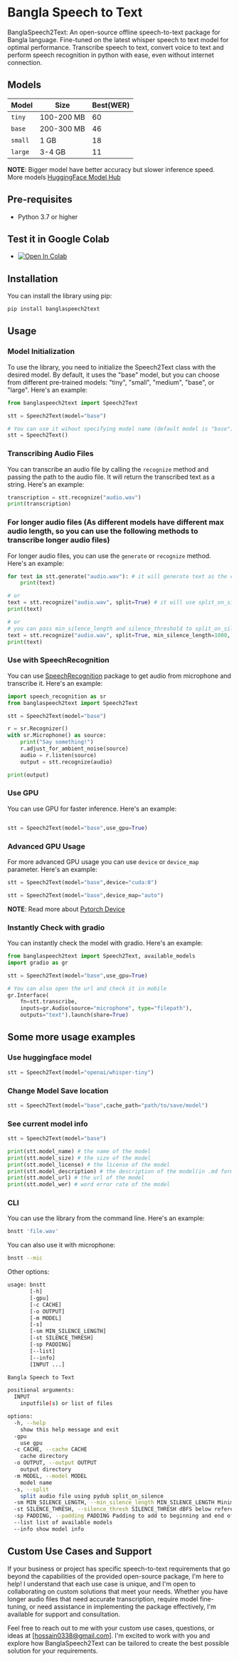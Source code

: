 # Bangla Speech to Text

BanglaSpeech2Text: An open-source offline speech-to-text package for Bangla language. Fine-tuned on the latest whisper speech to text model for optimal performance. Transcribe speech to text, convert voice to text and perform speech recognition in python with ease, even without internet connection.

## Models

| Model   | Size       | Best(WER) |
| ------- | ---------- | --------- |
| `tiny`  | 100-200 MB | 60        |
| `base`  | 200-300 MB | 46        |
| `small` | 1 GB       | 18        |
| `large` | 3-4 GB     | 11        |

**NOTE**: Bigger model have better accuracy but slower inference speed. More models [HuggingFace Model Hub](https://huggingface.co/models?pipeline_tag=automatic-speech-recognition&language=bn&sort=likes)

## Pre-requisites

- Python 3.7 or higher

## Test it in Google Colab

- [![Open In Colab](https://colab.research.google.com/assets/colab-badge.svg)](https://colab.research.google.com/github/shhossain/BanglaSpeech2Text/blob/main/BanglaSpeech2Text_in_Colab.ipynb)

## Installation

You can install the library using pip:

```bash
pip install banglaspeech2text
```

## Usage

### Model Initialization

To use the library, you need to initialize the Speech2Text class with the desired model. By default, it uses the "base" model, but you can choose from different pre-trained models: "tiny", "small", "medium", "base", or "large". Here's an example:

```python
from banglaspeech2text import Speech2Text

stt = Speech2Text(model="base")

# You can use it wihout specifying model name (default model is "base")
stt = Speech2Text()
```

### Transcribing Audio Files

You can transcribe an audio file by calling the `recognize` method and passing the path to the audio file. It will return the transcribed text as a string. Here's an example:

```python
transcription = stt.recognize("audio.wav")
print(transcription)
```

### For longer audio files (As different models have different max audio length, so you can use the following methods to transcribe longer audio files)

For longer audio files, you can use the `generate` or `recognize` method. Here's an example:

```python
for text in stt.generate("audio.wav"): # it will generate text as the chunks are processed
    print(text)

# or
text = stt.recognize("audio.wav", split=True) # it will use split_on_silence from pydub to split the audio and transcribe it at once
print(text)

# or
# you can pass min_silence_length and silence_threshold to split_on_silence
text = stt.recognize("audio.wav", split=True, min_silence_length=1000, silence_threshold=-16)
print(text)
```

### Use with SpeechRecognition

You can use [SpeechRecognition](https://pypi.org/project/SpeechRecognition/) package to get audio from microphone and transcribe it. Here's an example:

```python
import speech_recognition as sr
from banglaspeech2text import Speech2Text

stt = Speech2Text(model="base")

r = sr.Recognizer()
with sr.Microphone() as source:
    print("Say something!")
    r.adjust_for_ambient_noise(source)
    audio = r.listen(source)
    output = stt.recognize(audio)

print(output)
```

### Use GPU

You can use GPU for faster inference. Here's an example:

```python

stt = Speech2Text(model="base",use_gpu=True)

```

### Advanced GPU Usage

For more advanced GPU usage you can use `device` or `device_map` parameter. Here's an example:

```python
stt = Speech2Text(model="base",device="cuda:0")
```

```python
stt = Speech2Text(model="base",device_map="auto")
```

**NOTE**: Read more about [Pytorch Device](https://pytorch.org/docs/stable/tensor_attributes.html#torch.torch.device)

### Instantly Check with gradio

You can instantly check the model with gradio. Here's an example:

```python
from banglaspeech2text import Speech2Text, available_models
import gradio as gr

stt = Speech2Text(model="base",use_gpu=True)

# You can also open the url and check it in mobile
gr.Interface(
    fn=stt.transcribe,
    inputs=gr.Audio(source="microphone", type="filepath"),
    outputs="text").launch(share=True)
```

## Some more usage examples

### Use huggingface model

```python
stt = Speech2Text(model="openai/whisper-tiny")
```

### Change Model Save location

```python
stt = Speech2Text(model="base",cache_path="path/to/save/model")
```

### See current model info

```python
stt = Speech2Text(model="base")

print(stt.model_name) # the name of the model
print(stt.model_size) # the size of the model
print(stt.model_license) # the license of the model
print(stt.model_description) # the description of the model(in .md format)
print(stt.model_url) # the url of the model
print(stt.model_wer) # word error rate of the model
```

### CLI

You can use the library from the command line. Here's an example:

```bash
bnstt 'file.wav'
```

You can also use it with microphone:

```bash
bnstt --mic
```

Other options:

```bash
usage: bnstt
       [-h]
       [-gpu]
       [-c CACHE]
       [-o OUTPUT]
       [-m MODEL]
       [-s]
       [-sm MIN_SILENCE_LENGTH]
       [-st SILENCE_THRESH]
       [-sp PADDING]
       [--list]
       [--info]
       [INPUT ...]

Bangla Speech to Text

positional arguments:
  INPUT
    inputfile(s) or list of files

options:
  -h, --help
    show this help message and exit
  -gpu
    use gpu
  -c CACHE, --cache CACHE
    cache directory
  -o OUTPUT, --output OUTPUT
    output directory
  -m MODEL, --model MODEL
    model name
  -s, --split
    split audio file using pydub split_on_silence
  -sm MIN_SILENCE_LENGTH, --min_silence_length MIN_SILENCE_LENGTH Minimum length of silence to split on (in ms)
  -st SILENCE_THRESH, --silence_thresh SILENCE_THRESH dBFS below reference to be considered silence
  -sp PADDING, --padding PADDING Padding to add to beginning and end of each split (in ms)
  --list list of available models
  --info show model info
```

## Custom Use Cases and Support

If your business or project has specific speech-to-text requirements that go beyond the capabilities of the provided open-source package, I'm here to help! I understand that each use case is unique, and I'm open to collaborating on custom solutions that meet your needs. Whether you have longer audio files that need accurate transcription, require model fine-tuning, or need assistance in implementing the package effectively, I'm available for support and consultation.

Feel free to reach out to me with your custom use cases, questions, or ideas at [hossain0338@gmail.com]. I'm excited to work with you and explore how BanglaSpeech2Text can be tailored to create the best possible solution for your requirements.
